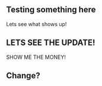 ## Testing something here
Lets see what shows up! 

## LETS SEE THE UPDATE!
SHOW ME THE MONEY!

## Change?